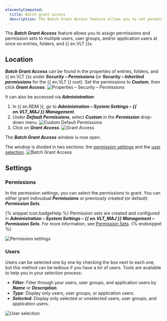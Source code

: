```yaml
---
eleventyComputed:
  title: Batch grant access
  description: The Batch Grant Access feature allows you to set permissions and permission sets to multiple users, user groups, and/or application users at once on entries, folders, and {{ en.VLT }}s.
---
```

The ***Batch Grant Access*** feature allows you to assign permissions and permission sets to multiple users, user groups, and/or application users at once on entries, folders, and {{ en.VLT }}s.

## Location
***Batch Grant Access*** can be found in the properties of entries, folders, and {{ en.VLT }}s under ***Security – Permissions*** (or ***Security – Inherited permissions*** for the {{ en.VLT }} root). Set the permissions to ***Custom***, then click ***Grant Access***.
![Properties – Security – Permissions](https://cdnweb.devolutions.net/docs/en/rdm/windows/RDMWin2185.png)

It can also be accessed via ***Administration***:
1. In {{ en.RDM }}, go to ***Administration – System Settings – {{ en.VLT_MAJ }} Management***.
1. Under ***Default Permissions***, select ***Custom*** in the ***Permission*** drop-down menu.
![Custom Default Permissions](https://cdnweb.devolutions.net/docs/en/rdm/windows/RDMWin2186.png)
1. Click on ***Grant Access***.
![Grant Access](https://cdnweb.devolutions.net/docs/en/rdm/windows/RDMWin2187.png)

The ***Batch Grant Access*** window is now open.

The window is divided in two sections: the [permission settings](#permissions) and the [user selection](#users).
![Batch Grant Access](https://cdnweb.devolutions.net/docs/en/rdm/windows/RDMWin2188.png)

## Settings

### Permissions
In the permission settings, you can select the permissions to grant. You can either grant indivudual ***Permissions*** or previously created (or default) ***Permission Sets***.

{% snippet icon.badgeHelp %}
Permission sets are created and configured in ***Administration – System Settings – {{ en.VLT_MAJ }} Management – Permission Sets***. For more information, see [Permission Sets](/rdm/windows/commands/administration/settings/system-settings/vault-management/permission-sets/).
{% endsnippet %}

![Permission settings](https://cdnweb.devolutions.net/docs/en/rdm/windows/RDMWin2189.png)

### Users
Users can be selected one by one by checking the box next to each one, but this method can be tedious if you have a lot of users. Tools are available to help you in your selection process:
* ***Filter***: Filter through your users, user groups, and application users by ***Name*** or ***Description***.
* ***Type***: Display only users, user groups, or application users.
* ***Selected***: Display only selected or unselected users, user groups, and application users.

![User selection](https://cdnweb.devolutions.net/docs/en/rdm/windows/RDMWin2190.png)
